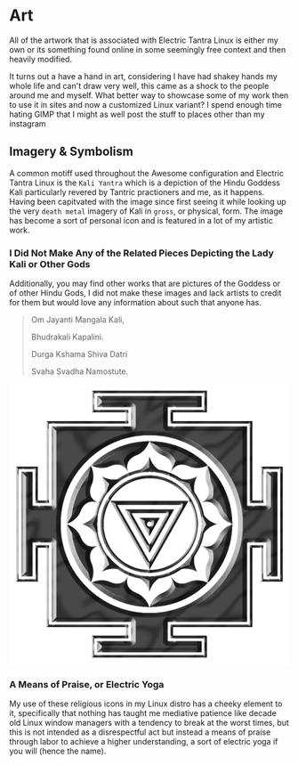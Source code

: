 # Art 
All of the artwork that is associated with Electric Tantra Linux is either my own or its something found online in some seemingly free context and then heavily modified. 

It turns out a have a hand in art, considering I have had shakey hands my whole life and can't draw very well, this came as a shock to the people around me and myself. What better way to showcase some of my work then to use it in sites and now a customized Linux variant? I spend enough time hating GIMP that I might as well post the stuff to places other than my instagram

## Imagery & Symbolism
A common motiff used throughout the Awesome configuration and Electric Tantra Linux is the `Kali Yantra` which is a depiction of the Hindu Goddess Kali particularly revered by Tantric practioners and me, as it happens. Having been capitvated with the image since first seeing it while looking up the very `death metal` imagery of Kali in `gross`, or physical, form. The image has become a sort of personal icon and is featured in a lot of my artistic work.

### I Did Not Make Any of the Related Pieces Depicting the Lady Kali or Other Gods
Additionally, you may find other works that are pictures of the Goddess or of other Hindu Gods, I did not make these images and lack artists to credit for them but would love any information about such that anyone has. 
 
> Om Jayanti Mangala Kali, 
>
> Bhudrakali Kapalini. 
> 
> Durga Kshama Shiva Datri 
>
> Svaha Svadha Namostute.
>
![Mahakali](../images/kaliyantra.png)

### A Means of Praise, or Electric Yoga 
My use of these religious icons in my Linux distro has a cheeky element to it, specifically that nothing has taught me mediative patience like decade old Linux window managers with a tendency to break at the worst times, but this is not intended as a disrespectful act but instead a means of praise through labor to achieve a higher understanding, a sort of electric yoga if you will (hence the name). 